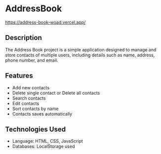 # AddressBook
https://address-book-woad.vercel.app/

## Description
The Address Book project is a simple application designed to manage and store contacts of multiple users, including details such as name, address, phone number, and email.

## Features
- Add new contacts
- Delete single contact or Delete all contacts
- Search contacts
- Edit contacts
- Sort contacts by name
- Contacts saves automatically

## Technologies Used
- Language: HTML, CSS, JavaScript
- Databases: LocalStorage used
